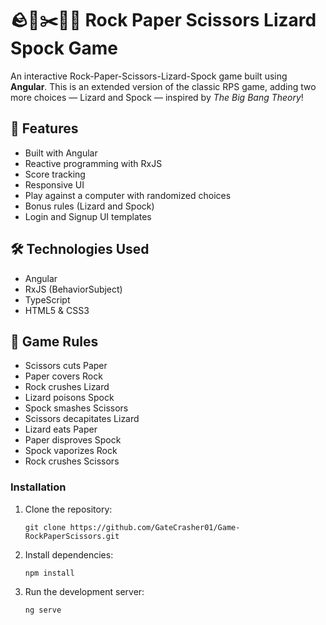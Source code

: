 # 🪨📄✂️🦎🖖 Rock Paper Scissors Lizard Spock Game

An interactive Rock-Paper-Scissors-Lizard-Spock game built using **Angular**. This is an extended version of the classic RPS game, adding two more choices — Lizard and Spock — inspired by *The Big Bang Theory*!

## 🚀 Features

- Built with Angular
- Reactive programming with RxJS
- Score tracking
- Responsive UI
- Play against a computer with randomized choices
- Bonus rules (Lizard and Spock)
- Login and Signup UI templates

## 🛠️ Technologies Used

- Angular
- RxJS (BehaviorSubject)
- TypeScript
- HTML5 & CSS3
  
## 🧠 Game Rules

- Scissors cuts Paper
- Paper covers Rock
- Rock crushes Lizard
- Lizard poisons Spock
- Spock smashes Scissors
- Scissors decapitates Lizard
- Lizard eats Paper
- Paper disproves Spock
- Spock vaporizes Rock
- Rock crushes Scissors

### Installation

1. Clone the repository:

   `git clone https://github.com/GateCrasher01/Game-RockPaperScissors.git`

2. Install dependencies:

   `npm install`

3. Run the development server:

   `ng serve`
